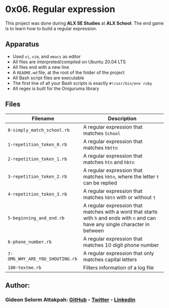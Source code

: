 # 0x06. Regular expression

This project was done during **ALX SE Studies** at **ALX School**. The end game is to learn how to build a regular expression.

## Apparatus
* Used `vi`, `vim`, and `emacs` as editor
* All files are interpreted/compiled on Ubuntu 20.04 LTS
* All files end with a new line
* A `README.md` file, at the root of the folder of the project
* All Bash script files are executable
* The first line of all your Bash scripts is exactly `#!/usr/bin/env ruby`
* All regex is built for the Oniguruma library

## Files

| Filename | Description |
| -------- | ----------- |
| `0-simply_match_school.rb` | A regular expression that matches `School` |
| `1-repetition_token_0.rb` | A regular expression that matches `hbttn` |
| `2-repetition_token_1.rb` | A regular expression that matches `htn` and `hbtn` |
| `3-repetition_token_2.rb` | A regular expression that matches `hbtn`, where the letter `t` can be replied |
| `4-repetition_token_3.rb` | A regular expression that matches `hbtn` with or without `t` |
| `5-beginning_and_end.rb` | A regular expression that matches with a word that starts with `h` and ends with `n` and can have any single character in between |
| `6-phone_number.rb` | A regular expression that matches 10 digit phone number|
| `7-OMG_WHY_ARE_YOU_SHOUTING.rb` | A regular expression that only matches capital letters |
| `100-textme.rb` | Filters information of a log file |

## Author:
### Gideon Selorm Attakpah: [GitHub](https://github.com/iamgideonchrist) - [Twitter](https://twitter.com/iamgideonchrist) - [Linkedin](https://www.linkedin.com/in/iamgideonchrist/)

